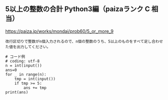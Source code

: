## 5以上の整数の合計 Python3編（paizaランク C 相当）
https://paiza.jp/works/mondai/prob60/5_or_more_9
~~~
改行区切りで整数がn個入力されるので、n個の整数のうち、5以上のものをすべて足し合わせた値を出力してください。
~~~
~~~
# コード例
# coding: utf-8
n = int(input())
ans=0
for _ in range(n):
    tmp = int(input())
    if tmp >= 5:
        ans += tmp
print(ans)

~~~
